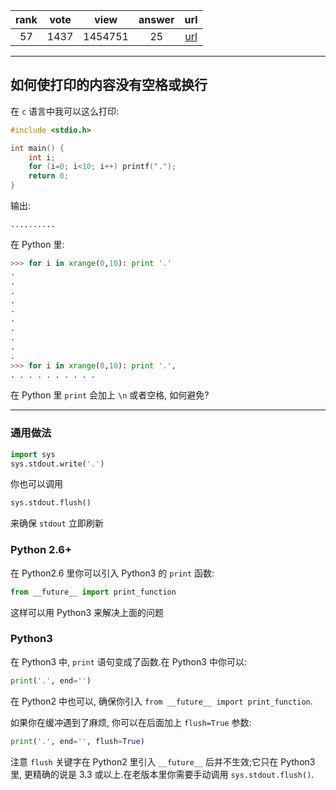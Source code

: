 
| rank | vote | view | answer | url |
|:-:|:-:|:-:|:-:|:-:|
|57|1437|1454751|25| [url](http://stackoverflow.com/questions/493386/how-to-print-without-newline-or-space) |
***

## 如何使打印的内容没有空格或换行

在 `c` 语言中我可以这么打印:

```c
#include <stdio.h>

int main() {
    int i;
    for (i=0; i<10; i++) printf(".");
    return 0;
}
```

输出:

```
..........
```

在 Python 里:

```python
>>> for i in xrange(0,10): print '.'
.
.
.
.
.
.
.
.
.
.
>>> for i in xrange(0,10): print '.',
. . . . . . . . . .
```

在 Python 里 `print` 会加上 `\n` 或者空格, 如何避免?

***

### 通用做法

```python
import sys
sys.stdout.write('.')
```

你也可以调用

```python
sys.stdout.flush()
```

来确保 `stdout` 立即刷新

### Python 2.6+

在 Python2.6 里你可以引入 Python3 的 `print` 函数:

```python
from __future__ import print_function
```

这样可以用 Python3 来解决上面的问题

### Python3

在 Python3 中, `print` 语句变成了函数.在 Python3 中你可以:

```python
print('.', end='')
```

在 Python2 中也可以, 确保你引入 `from __future__ import print_function`.

如果你在缓冲遇到了麻烦, 你可以在后面加上 `flush=True` 参数:

```python
print('.', end='', flush=True)
```

注意 `flush` 关键字在 Python2 里引入 `__future__` 后并不生效;它只在 Python3 里, 更精确的说是 3.3 或以上.在老版本里你需要手动调用 `sys.stdout.flush()`.